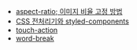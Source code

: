 - [aspect-ratio; 이미지 비율 고정 방법](./aspect-ratio;_이미지_비율_고정_방법.md)
- [CSS 전처리기와 styled-components](./CSS_전처리기와_styled-components.md)
- [touch-action](./touch-action.md)
- [word-break](./word-break.md)